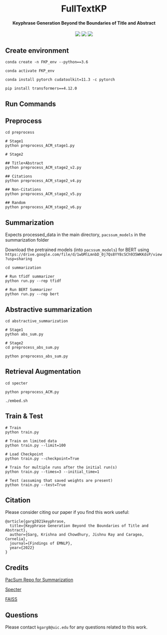 <h1 align="center">
  FullTextKP
</h1>

<h4 align="center">Keyphrase Generation Beyond the Boundaries of Title and Abstract</h4>

<p align="center">
  <a href="https://2022.emnlp.org/"><img src="https://img.shields.io/badge/Findings%20of%20EMNLP-2022-green"></a>
  <a href="https://arxiv.org/pdf/2112.06776.pdf"><img src="https://img.shields.io/badge/Paper-PDF-yellowgreen"></a>
  <a href="https://github.com/kgarg8/FullTextKP/blob/master/LICENSE"><img src="https://img.shields.io/badge/License-MIT-blue"></a>
  </a>
</p>

## Create environment
```
conda create -n FKP_env --python==3.6

conda activate FKP_env

conda install pytorch cudatoolkit=11.3 -c pytorch

pip install transformers==4.12.0
```

## Run Commands

## Preprocess
```
cd preprocess

# Stage1
python preprocess_ACM_stage1.py

# Stage2

## Title+Abstract
python preprocess_ACM_stage2_v2.py

## Citations
python preprocess_ACM_stage2_v4.py

## Non-Citations
python preprocess_ACM_stage2_v5.py

## Random
python preprocess_ACM_stage2_v6.py
```

## Summarization
Expects processed_data in the main directory, `pacssum_models` in the summarization folder

Download the pretrained models (into `pacssum_models`) for BERT using `https://drive.google.com/file/d/1wbMlLmnbD_0j7Qs8YY8cSCh935WKKdsP/view?usp=sharing`

```
cd summarization

# Run tfidf summarizer
python run.py --rep tfidf

# Run BERT Summarizer
python run.py --rep bert
```

## Abstractive summarization
```
cd abstractive_summarization

# Stage1
python abs_sum.py

# Stage2
cd preprocess_abs_sum.py

python preprocess_abs_sum.py
```

## Retrieval Augmentation
```
cd specter

python preprocess_ACM.py

./embed.sh
```

## Train & Test
```
# Train
python train.py

# Train on limited data
python train.py --limit=100

# Load Checkpoint
python train.py --checkpoint=True

# Train for multiple runs after the initial run(s)
python train.py --times=3 --initial_time=1

# Test (assuming that saved weights are present)
python train.py --test=True
```

## Citation
Please consider citing our paper if you find this work useful:

```
@article{garg2021keyphrase,
  title={Keyphrase Generation Beyond the Boundaries of Title and Abstract},
  author={Garg, Krishna and Chowdhury, Jishnu Ray and Caragea, Cornelia},
  journal={Findings of EMNLP},
  year={2022}
}
```

## Credits
[PacSum Repo for Summarization](https://github.com/mswellhao/PacSum/tree/637dffeddb0e83a53e73012ca33727c773c2c158) 

[Specter](https://github.com/allenai/specter)

[FAISS](https://github.com/facebookresearch/faiss)

## Questions
Please contact `kgarg8@uic.edu` for any questions related to this work.